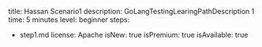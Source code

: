 title: Hassan Scenario1
description: GoLangTestingLearingPathDescription 1
time: 5 minutes
level: beginner
steps:
  - step1.md
license: Apache
isNew: true
isPremium: true
isAvailable: true
